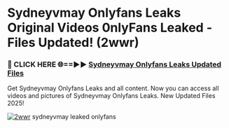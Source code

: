 # Sydneyvmay Onlyfans Leaks Original Videos 0nlyFans Leaked - Files Updated! (2wwr)

<h3>🔴 CLICK HERE 🌐==►► <a href="https://tinyurl.com/brd5kh86" rel="nofollow">Sydneyvmay Onlyfans Leaks Updated Files</a></h3>

Get Sydneyvmay Onlyfans Leaks and all content. Now you can access all videos and pictures of Sydneyvmay Onlyfans Leaks. New Updated Files 2025!

[![2wwr](https://i.imgur.com/K7sEzmb.gif)](https://tinyurl.com/brd5kh86)
sydneyvmay leaked onlyfans